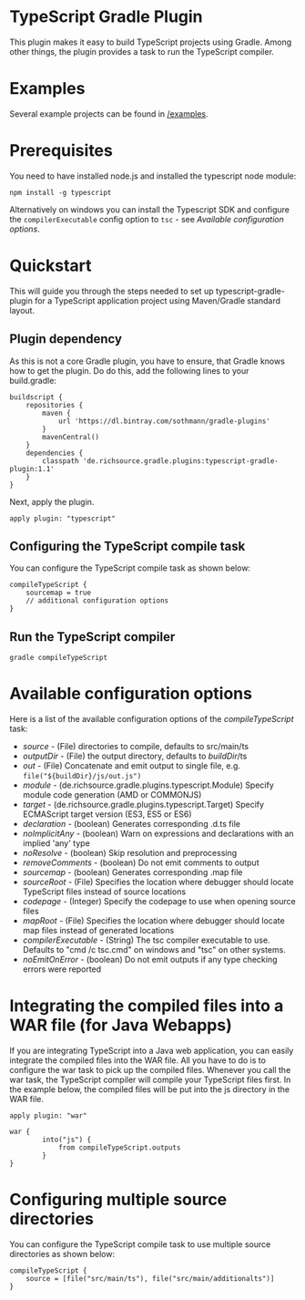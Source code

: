 # TypeScript Gradle Plugin

This plugin makes it easy to build TypeScript projects using Gradle.
Among other things, the plugin provides a task to run the TypeScript compiler.

# Examples

Several example projects can be found in [/examples](examples).

# Prerequisites

You need to have installed node.js and installed the typescript node module:

	npm install -g typescript
	
Alternatively on windows you can install the Typescript SDK and configure the `compilerExecutable` config option to `tsc` - see *Available configuration options*.

# Quickstart

This will guide you through the steps needed to set up typescript-gradle-plugin for a TypeScript application project using Maven/Gradle standard layout.

## Plugin dependency

As this is not a core Gradle plugin, you have to ensure, that Gradle knows how to get the plugin. Do do this, add the following lines to your build.gradle:

    buildscript {
        repositories {
            maven {
                url 'https://dl.bintray.com/sothmann/gradle-plugins'
            }
            mavenCentral()
        }
        dependencies {
            classpath 'de.richsource.gradle.plugins:typescript-gradle-plugin:1.1'
        }
    }

Next, apply the plugin.

	apply plugin: "typescript"
	
## Configuring the TypeScript compile task

You can configure the TypeScript compile task as shown below:

	compileTypeScript {
		sourcemap = true
		// additional configuration options
	}
	
## Run the TypeScript compiler

	gradle compileTypeScript

# Available configuration options

Here is a list of the available configuration options of the _compileTypeScript_ task:

* *source* - (File) directories to compile, defaults to src/main/ts
* *outputDir* - (File) the output directory, defaults to _buildDir_/ts
* *out* - (File) Concatenate and emit output to single file, e.g. `file("${buildDir}/js/out.js")`
* *module* - (de.richsource.gradle.plugins.typescript.Module) Specify module code generation (AMD or COMMONJS)
* *target* - (de.richsource.gradle.plugins.typescript.Target) Specify ECMAScript target version (ES3, ES5 or ES6)
* *declaration* - (boolean) Generates corresponding .d.ts file
* *noImplicitAny* - (boolean) Warn on expressions and declarations with an implied 'any' type
* *noResolve* - (boolean) Skip resolution and preprocessing
* *removeComments* - (boolean) Do not emit comments to output
* *sourcemap* - (boolean) Generates corresponding .map file
* *sourceRoot* - (File) Specifies the location where debugger should locate TypeScript files instead of source locations
* *codepage* - (Integer) Specify the codepage to use when opening source files
* *mapRoot* - (File) Specifies the location where debugger should locate map files instead of generated locations
* *compilerExecutable* - (String) The tsc compiler executable to use. Defaults to "cmd /c tsc.cmd" on windows and "tsc" on other systems.
* *noEmitOnError* - (boolean) Do not emit outputs if any type checking errors were reported

# Integrating the compiled files into a WAR file (for Java Webapps)

If you are integrating TypeScript into a Java web application, you can easily integrate the compiled files into the WAR file.
All you have to do is to configure the war task to pick up the compiled files.
Whenever you call the war task, the TypeScript compiler will compile your TypeScript files first.
In the example below, the compiled files will be put into the js directory in the WAR file.

	apply plugin: "war"
 
	war {
    		into("js") {
        		from compileTypeScript.outputs
    		}
	}

# Configuring multiple source directories

You can configure the TypeScript compile task to use multiple source directories as shown below:

	compileTypeScript {
		source = [file("src/main/ts"), file("src/main/additionalts")]
	}
